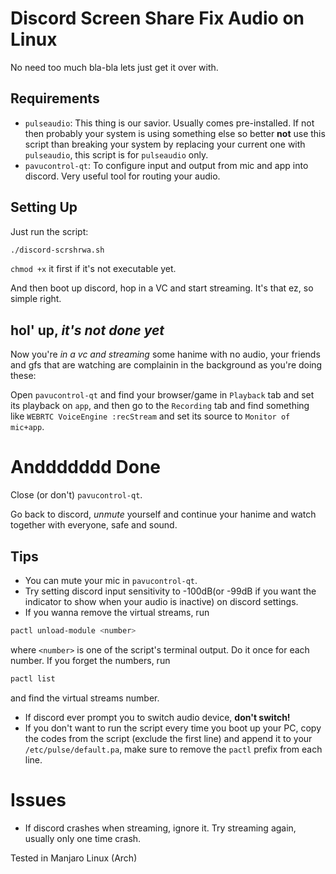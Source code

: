 # Discord Screen Share Fix Audio on Linux

 No need too much bla-bla lets just get it over with.

 ## Requirements

 * `pulseaudio`: This thing is our savior. Usually comes pre-installed. If not then probably your system is using something else so better **not** use this script than breaking your system by replacing your current one with `pulseaudio`, this script is for `pulseaudio` only.
 * `pavucontrol-qt`: To configure input and output from mic and app into discord. Very useful tool for routing your audio.

 ## Setting Up

 Just run the script:
 ```sh
 ./discord-scrshrwa.sh
 ```
 `chmod +x` it first if it's not executable yet.

 And then boot up discord, hop in a VC and start streaming.
 It's that ez, so simple right.


 ## hol' up, _it's not done yet_

 Now you're _in a vc and streaming_ some hanime with no audio, your friends and gfs that are watching are complainin in the background as you're doing these:

 Open `pavucontrol-qt` and find your browser/game in `Playback` tab and set its playback on `app`,
 and then go to the `Recording` tab and find something like `WEBRTC VoiceEngine :recStream` and set its source to `Monitor of mic+app`.


 # Anddddddd Done

 Close (or don't) `pavucontrol-qt`.

 Go back to discord, _unmute_ yourself and continue your hanime and watch together with everyone, safe and sound.


 ## Tips

 * You can mute your mic in `pavucontrol-qt`.
 * Try setting discord input sensitivity to -100dB(or -99dB if you want the indicator to show when your audio is inactive) on discord settings.
 * If you wanna remove the virtual streams, run
 ```sh
 pactl unload-module <number>
 ```
 where `<number>` is one of the script's terminal output. Do it once for each number. If you forget the numbers, run
 ```sh
 pactl list
 ```
 and find the virtual streams number.

 * If discord ever prompt you to switch audio device, **don't switch!**
 * If you don't want to run the script every time you boot up your PC, copy the codes from the script (exclude the first line) and append it to your `/etc/pulse/default.pa`, make sure to remove the `pactl` prefix from each line.

 # Issues

 * If discord crashes when streaming, ignore it. Try streaming again, usually only one time crash.

Tested in Manjaro Linux (Arch)
